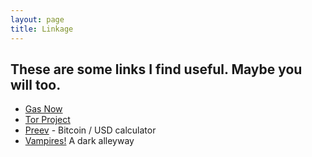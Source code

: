 ```yaml
---
layout: page
title: Linkage
---
```


## These are some links I find useful. Maybe you will too.

* [Gas Now](https://gasnow.org)
* [Tor Project](https://www.torproject.org/)
* [Preev](http://preev.com/) - Bitcoin / USD calculator
* [Vampires!](http://quiz.ravenblack.net/blood.pl?biter=Vespertine) A dark alleyway

